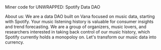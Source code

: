 Miner code for UNWRAPPED: Spotify Data DAO

About us:
We are a data DAO built on Vana focused on music data, starting with Spotify. Your music listening history is valuable for consumer insights and trend forecasting. We are a group of organizers, music lovers, and researchers interested in taking back control of our music history, which Spotify currently holds a monopoloy on. Let's transform our music data into currency.
